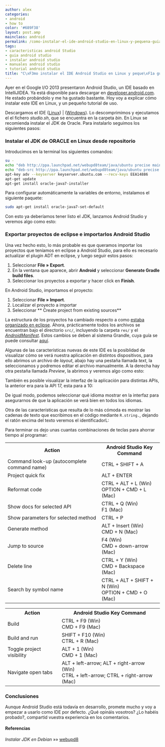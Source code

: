 ```yaml
---
author: alex
categories:
- android
- how to
color: '#689F38'
layout: post.amp
mainclass: android
permalink: /como-instalar-el-ide-android-studio-en-linux-y-pequena-guia-de-uso/
tags:
- caracteristicas android Studio
- guia android studio
- instalar android studio
- manuales android studio
- tutorial android studio
title: "C\xF3mo instalar el IDE Android Studio en Linux y peque\xF1a gu\xEDa de uso"
---
```


<amp-img on="tap:lightbox1" role="button" tabindex="0" layout="responsive" src="/img/2013/05/AndroidStudio.png" alt="AndroidStudio" width="402px" height="302px" />
Ayer en el Google I/O 2013 presentaron Android Studio, un IDE basado en IntelliJIDEA. Ya está disponible para descargar en <a href="http://developer.android.com/sdk/installing/studio.html" target="_blank">developer.android.com</a>. He estado probándolo y me ha gustado bastante. Hoy voy a explicar cómo instalar este IDE en Linux, y un pequeño tutorial de uso.

Descargamos el IDE ([Linux][1]) | ([Windows][2]). Lo descomprimimos y ejecutamos el el fichero *studio.sh*, que se encuentra en la carpeta *bin*. En Linux se recomienda instalar el JDK de Oracle. Para instalarlo seguimos los siguientes pasos:

<!--more--><!--ad-->

### Instalar el JDK de ORACLE en Linux desde repositorio

Introducimos en la terminal los siguientes comandos:

```bash
su -
echo "deb http://ppa.launchpad.net/webupd8team/java/ubuntu precise main" | tee -a /etc/apt/sources.list
echo "deb-src http://ppa.launchpad.net/webupd8team/java/ubuntu precise main" | tee -a /etc/apt/sources.list
apt-key adv --keyserver keyserver.ubuntu.com --recv-keys EEA14886
apt-get update
apt-get install oracle-java7-installer

```

Para configurar automáticamente la variables de entorno, instalamos el siguiente paquete:

```bash
sudo apt-get install oracle-java7-set-default

```

Con esto ya deberíamos tener listo el JDK, lanzamos Android Studio y veremos algo como esto:

[<amp-img on="tap:lightbox1" role="button" tabindex="0" layout="responsive" src="/img/2013/05/AndroidStudioIDE-1024x734.png" alt="AndroidStudioIDE" width="1024px" height="734px" />][3]

### Exportar proyectos de eclipse e importarlos Android Studio

Una vez hecho esto, lo más probable es que queramos importar los proyectos que teníamos en eclipse a Android Studio, para ello es necesario actualizar el plugin ADT en eclipse, y luego seguir estos pasos:

  1. Seleccionar **File » Export**.
  2. En la ventana que aparece, abrir **Android** y seleccionar **Generate Gradle
    build files**.
  3. Seleccionar los proyectos a exportar y hacer click en **Finish**.

En Android Studio, importamos el proyecto:

  1. Seleccionar **File » Import**.
  2. Localizar el proyecto a importar
  3. Seleccionar ** Create project from existing sources**

La estructura de los proyectos ha cambiado respecto a como [estaba organizado en eclipse][4]. Ahora, prácticamente todos los archivos se encuentran bajo el directorio `src/`, incluyendo la carpeta `res/` y el *[AndroidManifest][5]*. Estos cambios se deben al sistema Grandle, cuya guía se puede consultar <a href="http://tools.android.com/tech-docs/new-build-system/user-guide" target="_blank">aquí</a>.

Algunas de las características nuevas de este IDE es la posiblidad de visualizar cómo se verá nuestra aplicación en distintos dispositivos, para ello abrimos un archivo de *layout*, abajo hay una pestaña llamada *text*, la seleccionamos y podremos editar el archivo manualmente. A la derecha hay otra pestaña llamada *Preview*, la abrimos y veremos algo como esto:

[<amp-img on="tap:lightbox1" role="button" tabindex="0" layout="responsive" src="/img/2013/05/LayoutPreviewAndroidStudio-1024x733.png" alt="LayoutPreviewAndroidStudio" width="1024px" height="733px" />][6]

También es posible visualizar la interfaz de la aplicación para distintas APIs, la anterior era para la API 17, esta para a 10:

[<amp-img on="tap:lightbox1" role="button" tabindex="0" layout="responsive" src="/img/2013/05/AndroidStudioPreviewAPI10-1024x735.png" alt="AndroidStudioPreviewAPI10" width="1024px" height="735px" />][7]

De igual modo, podemos seleccionar qué idioma mostrar en la interfaz para asegurarnos de que la aplicación se verá bien en todos los idiomas.

Otra de las características que resulta de lo más cómoda es mostrar las cadenas de texto que escribimos en el código mediante `R.string.`, dejando el ratón encima del texto veremos el identificadorL:

[<amp-img on="tap:lightbox1" role="button" tabindex="0" layout="responsive" src="/img/2013/05/Screenshot-from-2013-05-16-121607-1024x735.png" alt="Mostrar cadenas de Texto AndroidStudio" width="1024px" height="735px" />][8]

Para terminar os dejo unas cuantas combinaciones de teclas para ahorrar tiempo al programar:

<table>
<tr>
<th>
      Action
    </th>
<th>
      Android Studio Key Command
    </th>
</tr>
<tr>
<td>
      Command look-up (autocomplete command name)
    </td>
<td>
      CTRL + SHIFT + A
    </td>
</tr>
<tr>
<td>
      Project quick fix
    </td>
<td>
      ALT + ENTER
    </td>
</tr>
<tr>
<td>
      Reformat code
    </td>
<td>
      CTRL + ALT + L (Win)<br /> OPTION + CMD + L (Mac)
    </td>
</tr>
<tr>
<td>
      Show docs for selected API
    </td>
<td>
      CTRL + Q (Win)<br /> F1 (Mac)
    </td>
</tr>
<tr>
<td>
      Show parameters for selected method
    </td>
<td>
      CTRL + P
    </td>
</tr>
<tr>
<td>
      Generate method
    </td>
<td>
      ALT + Insert (Win)<br /> CMD + N (Mac)
    </td>
</tr>
<tr>
<td>
      Jump to source
    </td>
<td>
      F4 (Win)<br /> CMD + down-arrow (Mac)
    </td>
</tr>
<tr>
<td>
      Delete line
    </td>
<td>
      CTRL + Y (Win)<br /> CMD + Backspace (Mac)
    </td>
</tr>
<tr>
<td>
      Search by symbol name
    </td>
<td>
      CTRL + ALT + SHIFT + N (Win)<br /> OPTION + CMD + O (Mac)
    </td>
</tr>
</table>
<table>
<tr>
<th>
      Action
    </th>
<th>
      Android Studio Key Command
    </th>
</tr>
<tr>
<td>
      Build
    </td>
<td>
      CTRL + F9 (Win)<br /> CMD + F9 (Mac)
    </td>
</tr>
<tr>
<td>
      Build and run
    </td>
<td>
      SHIFT + F10 (Win)<br /> CTRL + R (Mac)
    </td>
</tr>
<tr>
<td>
      Toggle project visibility
    </td>
<td>
      ALT + 1 (Win)<br /> CMD + 1 (Mac)
    </td>
</tr>
<tr>
<td>
      Navigate open tabs
    </td>
<td>
      ALT + left-arrow; ALT + right-arrow (Win)<br /> CTRL + left-arrow; CTRL + right-arrow (Mac)
    </td>
</tr>
</table>

### Conclusiones

Aunque Android Studio está todavía en desarrollo, promete mucho y voy a empezar a usarlo como IDE por defecto. ¿Qué opináis vosotros? ¿Lo habéis probado?, compartid vuestra experiencia en los comentarios.

#### Referencias

*Instalar JDK en Debian* »» <a href="http://www.webupd8.org/2012/06/how-to-install-oracle-java-7-in-debian.html" target="_blank">webupd8</a>



 [1]: http://dl.google.com/android/studio/android-studio-bundle-130.677228-linux.tgz
 [2]: http://dl.google.com/android/studio/android-studio-bundle-130.677228-windows.exe
 [3]: https://elbauldelprogramador.com/img/2013/05/AndroidStudioIDE.png
 [4]: https://elbauldelprogramador.com/programacion-android-hola-mundo/
 [5]: https://elbauldelprogramador.com/fundamentos-programacion-android_16/
 [6]: https://elbauldelprogramador.com/img/2013/05/LayoutPreviewAndroidStudio.png
 [7]: https://elbauldelprogramador.com/img/2013/05/AndroidStudioPreviewAPI10.png
 [8]: https://elbauldelprogramador.com/img/2013/05/Screenshot-from-2013-05-16-121607.png
